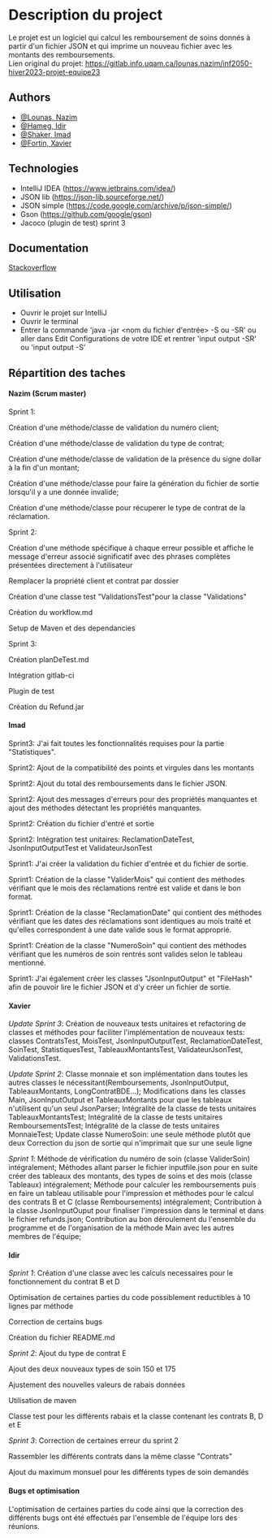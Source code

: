 # Description du project

Le projet est un logiciel qui calcul les remboursement de soins donnés à partir d'un fichier JSON et qui imprime un nouveau fichier avec les montants des remboursements.  
Lien original du projet: https://gitlab.info.uqam.ca/lounas.nazim/inf2050-hiver2023-projet-equipe23

## Authors

- [@Lounas, Nazim](https://gitlab.info.uqam.ca/lounas.nazim)
- [@Hameg, Idir](https://gitlab.info.uqam.ca/hameg.idir)
- [@Shaker, Imad](https://gitlab.info.uqam.ca/bouarfa.imad)
- [@Fortin, Xavier](https://gitlab.info.uqam.ca/fortin.xavier)


## Technologies
* IntelliJ IDEA (https://www.jetbrains.com/idea/)
* JSON lib (https://json-lib.sourceforge.net/)
* JSON simple (https://code.google.com/archive/p/json-simple/)
* Gson (https://github.com/google/gson)
* Jacoco (plugin de test) sprint 3


## Documentation

[Stackoverflow](https://stackoverflow.com/)


## Utilisation
* Ouvrir le projet sur IntelliJ
* Ouvrir le terminal 
* Entrer la commande 'java -jar <nom du fichier d'entrée> <choisir un nom pour le fichier de sortie> -S ou -SR' ou aller dans Edit Configurations de votre IDE et rentrer 'input output -SR' ou 'input output -S'


## Répartition des taches
#### Nazim (Scrum master)
Sprint 1:

Création d'une méthode/classe de validation du numéro client;

Création d'une méthode/classe de validation du type de contrat;

Création d'une méthode/classe de validation de la présence du signe dollar à la fin d'un montant;

Création d'une méthode/classe pour faire la génération du fichier de sortie lorsqu'il y a une donnée invalide;

Création d'une méthode/classe pour récuperer le type de contrat de la réclamation.

Sprint 2:

Création d'une méthode spécifique à chaque erreur possible et affiche le message d'erreur associé significatif avec des phrases complètes présentées directement à l'utilisateur

Remplacer la propriété client et contrat par dossier 

Création d'une classe test "ValidationsTest"pour la classe "Validations"

Création du workflow.md

Setup de Maven et des dependancies 

Sprint 3:


Création planDeTest.md

Intégration gitlab-ci 

Plugin de test

Création du Refund.jar

#### Imad
Sprint3: J'ai fait toutes les fonctionnalités requises pour la partie "Statistiques".

Sprint2: Ajout de la compatibilité des points et virgules dans les montants

Sprint2: Ajout du total des remboursements dans le fichier JSON.

Sprint2: Ajout des messages d'erreurs pour des propriétés manquantes et ajout des méthodes détectant les propriétés manquantes.

Sprint2: Création du fichier d'entré et sortie

Sprint2: Intégration test unitaires: ReclamationDateTest, JsonInputOutputTest et ValidateurJsonTest


Sprint1: J'ai créer la validation du fichier d'entrée et du fichier de sortie. 

Sprint1: Création de la classe "ValiderMois" qui contient des méthodes vérifiant que le mois des réclamations rentré est valide et dans le bon format. 

Sprint1: Création de la classe "ReclamationDate" qui contient des méthodes vérifiant que les dates des réclamations sont identiques au mois traité et qu'elles correspondent à une date valide sous le format approprié.

Sprint1: Création de la classe "NumeroSoin" qui contient des méthodes vérifiant que les numéros de soin rentrés sont valides selon le tableau mentionné.

Sprint1: J'ai également créer les classes "JsonInputOutput" et "FileHash" afin de pouvoir lire le fichier JSON et d'y créer un fichier de sortie.


#### Xavier
*Update Sprint 3*:
Création de nouveaux tests unitaires et refactoring de classes et méthodes pour faciliter l'implémentation de nouveaux tests: classes ContratsTest, MoisTest, JsonInputOutputTest, ReclamationDateTest, SoinTest, StatistiquesTest, TableauxMontantsTest, ValidateurJsonTest, ValidationsTest.

*Update Sprint 2*: 
Classe monnaie et son implémentation dans toutes les autres classes le nécessitant(Remboursements, JsonInputOutput, TableauxMontants, LongContratBDE...);
Modifications dans les classes Main, JsonInputOutput et TableauxMontants pour que les tableaux n'utilisent qu'un seul JsonParser;
Intégralité de la classe de tests unitaires TableauxMontantsTest;
Intégralité de la classe de tests unitaires RemboursementsTest;
Intégralité de la classe de tests unitaires MonnaieTest;
Update classe NumeroSoin: une seule méthode plutôt que deux
Correction du json de sortie qui n'imprimait que sur une seule ligne

*Sprint 1*: Méthode de vérification du numéro de soin (classe ValiderSoin) intégralement;
Méthodes allant parser le fichier inputfile.json pour en suite créer des tableaux des montants, des types de soins et des mois (classe Tableaux) intégralement;
Méthode pour calculer les remboursements puis en faire un tableau utilisable pour l'impression et méthodes pour le calcul des contrats B et C (classe Remboursements) intégralement;
Contribution à la classe JsonInputOuput pour finaliser l'impression dans le terminal et dans le fichier refunds.json;
Contribution au bon déroulement du l'ensemble du programme et de l'organisation de la méthode Main avec les autres membres de l'équipe;


#### Idir
*Sprint 1*:
Création d'une classe avec les calculs necessaires pour le fonctionnement du contrat B et D

Optimisation de certaines parties du code possiblement reductibles à 10 lignes par méthode

Correction de certains bugs

Création du fichier README.md

*Sprint 2*:
Ajout du type de contrat E

Ajout des deux nouveaux types de soin 150 et 175

Ajustement des nouvelles valeurs de rabais données

Utilisation de maven

Classe test pour les différents rabais et la classe contenant les contrats B, D et E

*Sprint 3*:
Correction de certaines erreur du sprint 2

Rassembler les différents contrats dans la même classe "Contrats"

Ajout du maximum monsuel pour les différents types de soin demandés


#### Bugs et optimisation
L'optimisation de certaines parties du code ainsi que la correction des différents bugs ont été effectués par l'ensemble de l'équipe lors des réunions.
